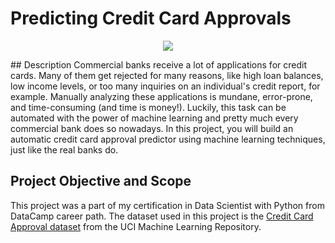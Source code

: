 # Predicting Credit Card Approvals
<p align="center">
  <img src="https://go.forrester.com/wp-content/uploads/2019/12/ICBC-300x188.jpeg">
</p>
## Description
Commercial banks receive a lot of applications for credit cards. Many of them get rejected for many reasons, like high loan balances, low income levels, or too many inquiries on an individual's credit report, for example. Manually analyzing these applications is mundane, error-prone, and time-consuming (and time is money!). Luckily, this task can be automated with the power of machine learning and pretty much every commercial bank does so nowadays. In this project, you will build an automatic credit card approval predictor using machine learning techniques, just like the real banks do.

## Project Objective and Scope
This project was a part of my certification in Data Scientist with Python from DataCamp career path. The dataset used in this project is the [Credit Card Approval dataset](http://archive.ics.uci.edu/dataset/27/credit+approval) from the UCI Machine Learning Repository.

